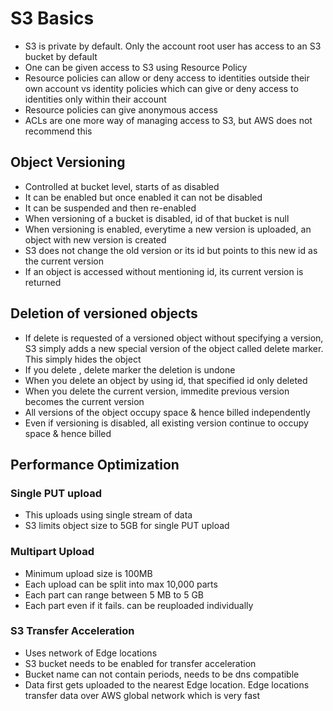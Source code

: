 # S3 Basics

* S3 is private by default. Only the account root user has access to an S3 bucket by default
* One can be given access to S3 using Resource Policy
* Resource policies can allow or deny access to identities outside their own account vs identity policies which can give or deny access to identities only within their account
* Resource policies can give anonymous access
* ACLs are one more way of managing access to S3, but AWS does not recommend this

## Object Versioning

* Controlled at bucket level, starts of as disabled
* It can be enabled but once enabled it can not be disabled
* It can be suspended and then re-enabled
* When versioning of a bucket is disabled, id of that bucket is null
* When versioning is enabled, everytime a new version is uploaded, an object with new version is created
* S3 does not change the old version or its id but points to this new id as the current version
* If an object is accessed without mentioning id, its current version is returned

## Deletion of versioned objects
* If delete is requested of a versioned object without specifying a version, S3 simply adds a new special version of the object called delete marker. This simply hides the object
* If you delete , delete marker the deletion is undone
* When you delete an object by using id, that specified id only deleted
* When you delete the current version, immedite previous version becomes the current version
* All versions of the object occupy space & hence billed independently
* Even if versioning is disabled, all existing version continue to occupy space & hence billed

## Performance Optimization

### Single PUT upload
* This uploads using single stream of data
* S3 limits object size to 5GB for single PUT upload

### Multipart Upload
* Minimum upload size is 100MB
* Each upload can be split into max  10,000 parts
* Each part can range between 5 MB to 5 GB
* Each part even if it fails. can be reuploaded individually

### S3 Transfer Acceleration
* Uses network of Edge locations
* S3 bucket needs to be enabled for transfer acceleration
* Bucket name can not contain periods, needs to be dns compatible
* Data first gets uploaded to the nearest Edge location. Edge locations transfer data over AWS global network which is very fast


